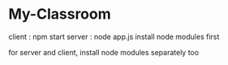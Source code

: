# My-Classroom
client : npm start
server : node app.js
install node modules first

for server and client, install node modules separately too
